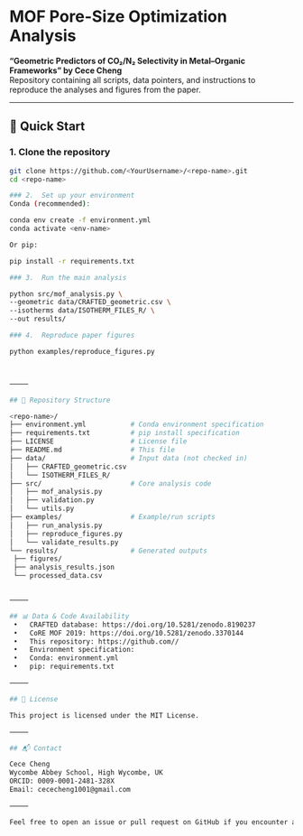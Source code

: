 # MOF Pore-Size Optimization Analysis

**“Geometric Predictors of CO₂/N₂ Selectivity in Metal–Organic Frameworks” by Cece Cheng**  
Repository containing all scripts, data pointers, and instructions to reproduce the analyses and figures from the paper.

---

## 🚀 Quick Start

 ### 1. Clone the repository  
   ```bash
   git clone https://github.com/<YourUsername>/<repo-name>.git
   cd <repo-name>

### 2.	Set up your environment
Conda (recommended):

conda env create -f environment.yml
conda activate <env-name>

Or pip:

pip install -r requirements.txt

### 3.	Run the main analysis

python src/mof_analysis.py \
  --geometric data/CRAFTED_geometric.csv \
  --isotherms data/ISOTHERM_FILES_R/ \
  --out results/

### 4.	Reproduce paper figures

python examples/reproduce_figures.py



⸻

## 📂 Repository Structure

<repo-name>/
├── environment.yml           # Conda environment specification
├── requirements.txt          # pip install specification
├── LICENSE                   # License file
├── README.md                 # This file
├── data/                     # Input data (not checked in)
│   ├── CRAFTED_geometric.csv
│   └── ISOTHERM_FILES_R/
├── src/                      # Core analysis code
│   ├── mof_analysis.py
│   ├── validation.py
│   └── utils.py
├── examples/                 # Example/run scripts
│   ├── run_analysis.py
│   ├── reproduce_figures.py
│   └── validate_results.py
└── results/                  # Generated outputs
    ├── figures/
    ├── analysis_results.json
    └── processed_data.csv


⸻

## 📊 Data & Code Availability
	•	CRAFTED database: https://doi.org/10.5281/zenodo.8190237
	•	CoRE MOF 2019: https://doi.org/10.5281/zenodo.3370144
	•	This repository: https://github.com//
	•	Environment specification:
	•	Conda: environment.yml
	•	pip: requirements.txt

⸻

## 📜 License

This project is licensed under the MIT License.

⸻

## 📬 Contact

Cece Cheng
Wycombe Abbey School, High Wycombe, UK
ORCID: 0009-0001-2481-328X
Email: cececheng1001@gmail.com

⸻

Feel free to open an issue or pull request on GitHub if you encounter any problems or have suggestions!

